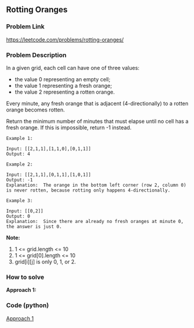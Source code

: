 ## Rotting Oranges

### Problem Link

https://leetcode.com/problems/rotting-oranges/

### Problem Description 

In a given grid, each cell can have one of three values:

* the value 0 representing an empty cell;
* the value 1 representing a fresh orange;
* the value 2 representing a rotten orange.

Every minute, any fresh orange that is adjacent (4-directionally) to a rotten orange becomes rotten.

Return the minimum number of minutes that must elapse until no cell has a fresh orange.  If this is impossible, return -1 instead.

```
Example 1: 

Input: [[2,1,1],[1,1,0],[0,1,1]]
Output: 4

```

```
Example 2: 

Input: [[2,1,1],[0,1,1],[1,0,1]]
Output: -1
Explanation:  The orange in the bottom left corner (row 2, column 0) is never rotten, because rotting only happens 4-directionally.

```

```
Example 3: 

Input: [[0,2]]
Output: 0
Explanation:  Since there are already no fresh oranges at minute 0, the answer is just 0.

```

**Note:**
1. 1 <= grid.length <= 10
2. 1 <= grid[0].length <= 10
3. grid[i][j] is only 0, 1, or 2.

### How to solve 

**Approach 1:** 


### Code (python)

[Approach 1](https://github.com/yanray/leetcode/blob/master/medium/0005Longest_Palindromic_Substring/0005Longest_Palindromic_Substring1.py)

```python

```
